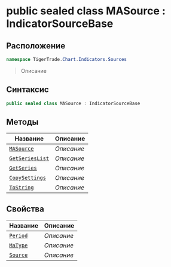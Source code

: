 
# public sealed class MASource : IndicatorSourceBase
## Расположение
```csharp
namespace TigerTrade.Chart.Indicators.Sources
```



> Описание

## Синтаксис
```csharp
public sealed class MASource : IndicatorSourceBase
```


## Методы
| Название | Описание |
| --- | --- |
| [`MASource`](./MASource.cs/Методы/MASource.md) | *Описание* |
| [`GetSeriesList`](./MASource.cs/Методы/GetSeriesList.md) | *Описание* |
| [`GetSeries`](./MASource.cs/Методы/GetSeries.md) | *Описание* |
| [`CopySettings`](./MASource.cs/Методы/CopySettings.md) | *Описание* |
| [`ToString`](./MASource.cs/Методы/ToString.md) | *Описание* |

## Свойства
| Название | Описание |
| --- | --- |
| [`Period`](./MASource.cs/Свойства/Period.md) | *Описание* |
| [`MaType`](./MASource.cs/Свойства/MaType.md) | *Описание* |
| [`Source`](./MASource.cs/Свойства/Source.md) | *Описание* |



